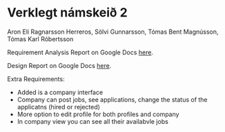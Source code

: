 # Verklegt námskeið 2

Aron Elí Ragnarsson Herreros, Sölvi Gunnarsson, Tómas Bent Magnússon, Tómas Karl Róbertsson

Requirement Analysis Report on Google Docs [here](https://docs.google.com/document/d/18NP_eq1KmzK2KGfvF_tgKQRqVgTc0ElvcTGdtfwHTKI/edit?usp=sharing).

Design Report on Google Docs [here](https://docs.google.com/document/d/1hTUxb41fbNVtzjfpmLWgjVjRQS48iY3ORAu0INuR35M/edit?usp=sharing).

Extra Requirements:

- Added is a company interface
- Company can post jobs, see applications, change the status of the applicatns (hired or rejected)
- More option to edit profile for both profiles and company
- In company view you can see all their availabvle jobs
